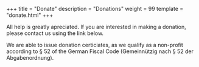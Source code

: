 +++
title = "Donate"
description = "Donations"
weight = 99
template = "donate.html"
+++

All help is greatly apreciated. If you are interested in making a donation, please contact us using the link below.

We are able to issue donation certiciates, as we qualify as a non-profit according to § 52 of the German Fiscal Code (Gemeinnützig nach § 52 der Abgabenordnung).

